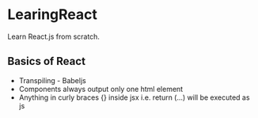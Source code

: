 # LearingReact
Learn React.js from scratch.

## Basics of React

* Transpiling  - Babeljs
* Components always output only one html element
* Anything in curly braces {} inside jsx i.e. return (...) will be executed as js
